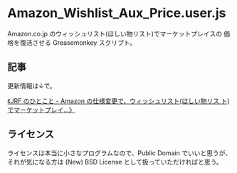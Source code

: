 # Amazon_Wishlist_Aux_Price.user.js

<!-- Time-stamp: "2020-04-05T07:20:25Z" -->

Amazon.co.jp のウィッシュリスト(ほしい物リスト)でマーケットプレイスの
価格を復活させる Greasemonkey スクリプト。


## 記事

更新情報は↓で。

[《JRF のひとこと - Amazon の仕様変更で、ウィッシュリスト(ほしい物リス
ト)でマーケットプレイ...》](http://jrf.cocolog-nifty.com/statuses/2020/03/post-9e60d0.html)


## ライセンス

ライセンスは本当に小さなプログラムなので、Public Domain でいいと思うが、
それが気になる方は (New) BSD License として扱っていただければと思う。
